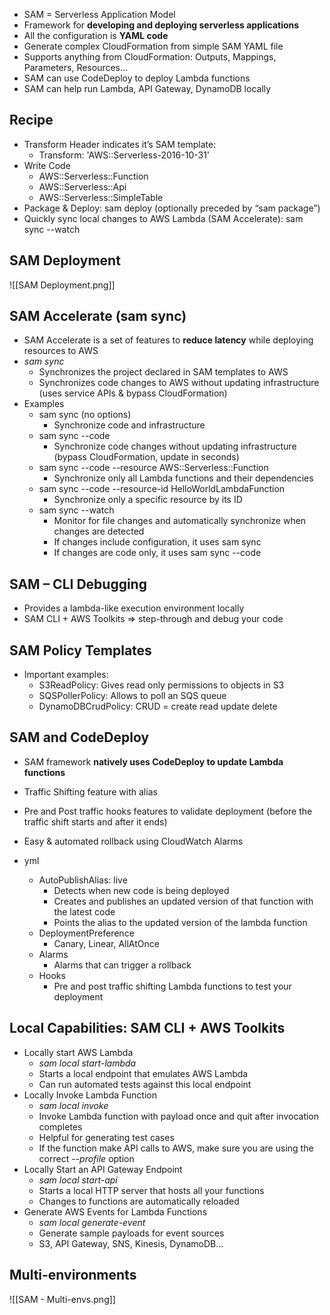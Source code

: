 - SAM = Serverless Application Model
- Framework for **developing and deploying serverless applications**
- All the configuration is **YAML code**
- Generate complex CloudFormation from simple SAM YAML file
- Supports anything from CloudFormation: Outputs, Mappings, Parameters, Resources…
- SAM can use CodeDeploy to deploy Lambda functions
- SAM can help run Lambda, API Gateway, DynamoDB locally

## Recipe
- Transform Header indicates it’s SAM template:
	- Transform: 'AWS::Serverless-2016-10-31'
- Write Code
	- AWS::Serverless::Function
	- AWS::Serverless::Api
	- AWS::Serverless::SimpleTable
- Package & Deploy: sam deploy (optionally preceded by “sam package”)
- Quickly sync local changes to AWS Lambda (SAM Accelerate): sam sync --watch

## SAM Deployment
![[SAM Deployment.png]]

## SAM Accelerate (sam sync)
- SAM Accelerate is a set of features to **reduce latency** while deploying resources to AWS
- _sam sync_
	- Synchronizes the project declared in SAM templates to AWS
	- Synchronizes code changes to AWS without updating infrastructure (uses service APIs & bypass CloudFormation)
- Examples
	- sam sync (no options)
		- Synchronize code and infrastructure
	- sam sync --code
		- Synchronize code changes without updating infrastructure (bypass CloudFormation, update in seconds)
	- sam sync --code --resource AWS::Serverless::Function
		- Synchronize only all Lambda functions and their dependencies
	- sam sync --code --resource-id HelloWorldLambdaFunction
		- Synchronize only a specific resource by its ID
	- sam sync --watch
		- Monitor for file changes and automatically synchronize when changes are detected
		- If changes include configuration, it uses sam sync
		- If changes are code only, it uses sam sync --code
## SAM – CLI Debugging
- Provides a lambda-like execution environment locally
- SAM CLI + AWS Toolkits => step-through and debug your code

## SAM Policy Templates
- Important examples:
	- S3ReadPolicy: Gives read only permissions to objects in S3
	- SQSPollerPolicy: Allows to poll an SQS queue
	- DynamoDBCrudPolicy: CRUD = create read update delete

## SAM and CodeDeploy
- SAM framework **natively uses CodeDeploy to update Lambda functions**
- Traffic Shifting feature with alias
- Pre and Post traffic hooks features to validate deployment (before the traffic shift starts and after it ends)
- Easy & automated rollback using CloudWatch Alarms

- yml
	- AutoPublishAlias: live
		- Detects when new code is being deployed
		- Creates and publishes an updated version of that function with the latest code
		- Points the alias to the updated version of the lambda function
	- DeploymentPreference
		- Canary, Linear, AllAtOnce
	- Alarms
		- Alarms that can trigger a rollback
	- Hooks
		- Pre and post traffic shifting Lambda functions to test your deployment

## Local Capabilities: SAM CLI + AWS Toolkits
- Locally start AWS Lambda 
	- _sam local start-lambda_
	- Starts a local endpoint that emulates AWS Lambda
	- Can run automated tests against this local endpoint
- Locally Invoke Lambda Function
	- _sam local invoke_
	- Invoke Lambda function with payload once and quit after invocation completes 
	- Helpful for generating test cases
	- If the function make API calls to AWS, make sure you are using the correct --_profile_ option
- Locally Start an API Gateway Endpoint
	- _sam local start-api_
	- Starts a local HTTP server that hosts all your functions
	- Changes to functions are automatically reloaded
- Generate AWS Events for Lambda Functions
	- _sam local generate-event_
	- Generate sample payloads for event sources
	- S3, API Gateway, SNS, Kinesis, DynamoDB…

## Multi-environments
![[SAM - Multi-envs.png]]